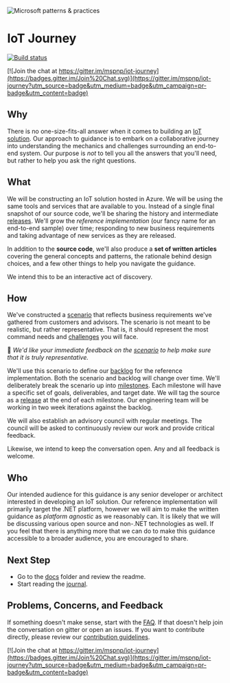 ![Microsoft patterns & practices](http://pnp.azurewebsites.net/images/pnp-logo.png)
# IoT Journey

[![Build status](https://ci.appveyor.com/api/projects/status/7oj0ufqarqmgfqim/branch/master?svg=true)](https://ci.appveyor.com/project/mspnp/iot-journey)

[![Join the chat at https://gitter.im/mspnp/iot-journey](https://badges.gitter.im/Join%20Chat.svg)](https://gitter.im/mspnp/iot-journey?utm_source=badge&utm_medium=badge&utm_campaign=pr-badge&utm_content=badge)

## Why

There is no one-size-fits-all answer when it comes to building an [IoT solution][intro-to-iot].
Our approach to guidance is to embark on a collaborative journey into
understanding the mechanics and challenges surrounding an end-to-end system.
Our purpose is _not_ to tell you all the answers that you'll need, but rather
to help you ask the right questions.

## What

We will be constructing an IoT solution hosted in Azure. We will be using the
same tools and services that are available to you. Instead of a single final
snapshot of our source code, we'll be sharing the history and intermediate
[releases][]. We'll grow the _reference implementation_ (our fancy name for an
end-to-end sample) over time; responding to new business requirements and
taking advantage of new services as they are released.

In addition to the **source code**, we'll also produce a **set of written
articles** covering the general concepts and patterns, the rationale behind
design choices, and a few other things to help you navigate the guidance.

We intend this to be an interactive act of discovery.

## How

We've constructed a [scenario][] that reflects business requirements we've
gathered from customers and advisors. The scenario is not meant to be
realistic, but rather representative. That is, it should represent the most
command needs and [challenges][] you will face.

:memo: _We'd like your immediate feedback on the [scenario][] to help make sure
that it is truly representative._

We'll use this scenario to define our [backlog][] for the reference
implementation. Both the scenario and backlog will change over time. We'll
deliberately break the scenario up into [milestones][]. Each milestone will have
a specific set of goals, deliverables, and target date. We will tag the source
as a [release][releases] at the end of each milestone. Our engineering team will
be working in two week iterations against the backlog.

We will also establish an advisory council with regular meetings. The council
will be asked to continuously review our work and provide critical feedback.

Likewise, we intend to keep the conversation open. Any and all feedback is
welcome.

## Who

Our intended audience for this guidance is any senior developer or architect
interested in developing an IoT solution. Our reference implementation will
primarily target the .NET platform, however we will aim to make the written
guidance as _platform agnostic_ as we reasonably can. It is likely that we will
be discussing various open source and non-.NET technologies as well.
If you feel that there is anything more that we can do to make this guidance
accessible to a broader audience, you are encouraged to share.

## Next Step

- Go to the [docs](docs) folder and review the readme.
- Start reading the [journal](docs/journal).


## Problems, Concerns, and Feedback
If something doesn't make sense, start with the [FAQ](FAQ.md).
If that doesn't help join the conversation on gitter or open an issues.
If you want to contribute directly, please review our
[contribution guidelines](CONTRIBUTING.md).

[![Join the chat at https://gitter.im/mspnp/iot-journey](https://badges.gitter.im/Join%20Chat.svg)](https://gitter.im/mspnp/iot-journey?utm_source=badge&utm_medium=badge&utm_campaign=pr-badge&utm_content=badge)

[intro-to-iot]: docs/articles/what-is-an-IoT-solution.md
[scenario]: docs/journal/00-introducing-the-journey.md
[challenges]: docs/challenges-and-questions.md
[backlog]: https://github.com/mspnp/iot-journey/issues
[milestones]: https://github.com/mspnp/iot-journey/milestones
[releases]: https://help.github.com/articles/about-releases/
